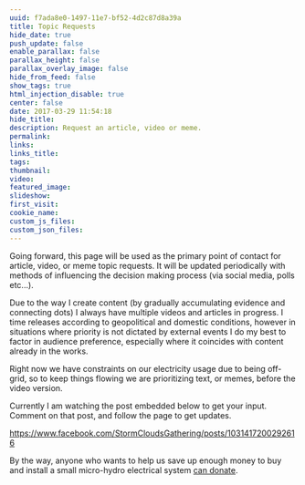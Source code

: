```yaml
---
uuid: f7ada8e0-1497-11e7-bf52-4d2c87d8a39a
title: Topic Requests
hide_date: true
push_update: false
enable_parallax: false
parallax_height: false
parallax_overlay_image: false
hide_from_feed: false
show_tags: true
html_injection_disable: true
center: false
date: 2017-03-29 11:54:18
hide_title:
description: Request an article, video or meme.
permalink:
links:
links_title:
tags:
thumbnail:
video:
featured_image:
slideshow:
first_visit:
cookie_name:
custom_js_files:
custom_json_files:
---
```

Going forward, this page will be used as the primary point of contact for article, video, or meme topic requests. It will be updated periodically with methods of influencing the decision making process (via social media, polls etc...).

Due to the way I create content (by gradually accumulating evidence and connecting dots) I always have multiple videos and articles in progress. I time releases according to geopolitical and domestic conditions, however in situations where priority is not dictated by external events I do my best to factor in audience preference, especially where it coincides with content already in the works.

Right now we have constraints on our electricity usage due to being off-grid, so to keep things flowing we are prioritizing text, or memes, before the video version. 

Currently I am watching the post embedded below to get your input. Comment on that post, and follow the page to get updates.

https://www.facebook.com/StormCloudsGathering/posts/1031417200292616

By the way, anyone who wants to help us save up enough money to buy and install a small micro-hydro electrical system [can donate](/project/donate).

